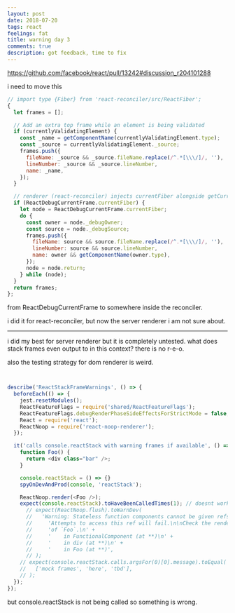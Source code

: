 ```yaml
---
layout: post
date: 2018-07-20
tags: react
feelings: fat
title: warning day 3
comments: true
description: got feedback, time to fix
---
```


https://github.com/facebook/react/pull/13242#discussion_r204101288

i need to move this

```js
// import type {Fiber} from 'react-reconciler/src/ReactFiber';
{
  let frames = [];

  // Add an extra top frame while an element is being validated
  if (currentlyValidatingElement) {
    const _name = getComponentName(currentlyValidatingElement.type);
    const _source = currentlyValidatingElement._source;
    frames.push({
      fileName: _source && _source.fileName.replace(/^.*[\\\/]/, ''),
      lineNumber: _source && _source.lineNumber,
      name: _name,
    });
  }

  // renderer (react-reconciler) injects currentFiber alongside getCurrentStack
  if (ReactDebugCurrentFrame.currentFiber) {
    let node = ReactDebugCurrentFrame.currentFiber;
    do {
      const owner = node._debugOwner;
      const source = node._debugSource;
      frames.push({
        fileName: source && source.fileName.replace(/^.*[\\\/]/, ''),
        lineNumber: source && source.lineNumber,
        name: owner && getComponentName(owner.type),
      });
      node = node.return;
    } while (node);
  }
  return frames;
};
```

from ReactDebugCurrentFrame to somewhere inside the reconciler.

i did it for react-reconciler, but now the server renderer i am not sure about.

---

i did my best for server renderer but it is completely untested. what does stack frames even output to in this context? there is no r-e-o.

also the testing strategy for dom renderer is weird.

```js


describe('ReactStackFrameWarnings', () => {
  beforeEach(() => {
    jest.resetModules();
    ReactFeatureFlags = require('shared/ReactFeatureFlags');
    ReactFeatureFlags.debugRenderPhaseSideEffectsForStrictMode = false;
    React = require('react');
    ReactNoop = require('react-noop-renderer');
  });

  it('calls console.reactStack with warning frames if available', () => {
    function Foo() {
      return <div class="bar" />;
    }

    console.reactStack = () => {}
    spyOnDevAndProd(console, 'reactStack');

    ReactNoop.render(<Foo />);
    expect(console.reactStack).toHaveBeenCalledTimes(1); // doesnt work yet
      // expect(ReactNoop.flush).toWarnDev(
      //   'Warning: Stateless function components cannot be given refs. ' +
      //     'Attempts to access this ref will fail.\n\nCheck the render method ' +
      //     'of `Foo`.\n' +
      //     '    in FunctionalComponent (at **)\n' +
      //     '    in div (at **)\n' +
      //     '    in Foo (at **)',
      // );
    // expect(console.reactStack.calls.argsFor(0)[0].message).toEqual(
    //   ['mock frames', 'here', 'tbd'],
    // );
  });
});

```

but console.reactStack is not being called so something is wrong.
